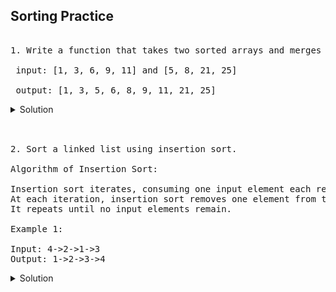 ## Sorting Practice 

<pre> 
1. Write a function that takes two sorted arrays and merges them into a single array.
 
 input: [1, 3, 6, 9, 11] and [5, 8, 21, 25]
 
 output: [1, 3, 5, 6, 8, 9, 11, 21, 25]
</pre> 

<details>
  <summary>Solution</summary> 
  
  ```swift 
  func mergeArrays(_ arr1: [Int], _ arr2: [Int]) -> [Int] {
  var resultArray = [Int]()
  var leftIndex = 0
  var rightIndex = 0
  while leftIndex < arr1.count && rightIndex < arr2.count {
    let leftElement = arr1[leftIndex]
    let rightElement = arr2[rightIndex]
    if leftElement < rightElement {
      resultArray.append(arr1[leftIndex])
      leftIndex += 1
    } else if leftElement > rightElement {
      resultArray.append(arr2[rightIndex])
      rightIndex += 1
    } else {
      resultArray.append(arr1[leftIndex])
      leftIndex += 1
      resultArray.append(arr2[rightIndex])
      rightIndex += 1
    }
  }
  if leftIndex < arr1.count {
    resultArray.append(contentsOf: arr1[leftIndex...])
  }
  if rightIndex < arr2.count {
    resultArray.append(contentsOf: arr2[rightIndex...])
  }
  return resultArray
}
  ```
  
</details> 

</br> 

<pre> 
2. Sort a linked list using insertion sort.
 
Algorithm of Insertion Sort:

Insertion sort iterates, consuming one input element each repetition, and growing a sorted output list.
At each iteration, insertion sort removes one element from the input data, finds the location it belongs within the sorted list, and inserts it there.
It repeats until no input elements remain.

Example 1:

Input: 4->2->1->3
Output: 1->2->3->4
</pre> 

<details> 
 <summary>Solution</summary>
 
 ```swift 
 public class ListNode: Equatable {
  public var val: Int
  public var next: ListNode?
  public init(_ val: Int) {
    self.val = val
    self.next = nil
  }
  static public func ==(lhs: ListNode, rhs: ListNode) -> Bool {
    return lhs.next == rhs.next && lhs.val == rhs.val
  }
}

extension ListNode: CustomStringConvertible {
  public var description: String {
    guard let _ = self.next else { return "\(val) -> nil" }
    var result = "\(val) -> "
    var currentNode = self.next
    while let next = currentNode {
      result += "\(next.val) -> "
      currentNode = currentNode?.next
    }
    return result + "nil"
  }
}

func insertionSortList(_ head: ListNode?) -> ListNode? {
  guard let _ = head else { return nil }
  var currentNode = head
  while let _ = currentNode {
    var node = head
    while node != currentNode {
      if currentNode!.val < node!.val {
        let temp = currentNode!.val
        currentNode?.val = node!.val
        node?.val = temp
      } 
      node = node?.next
    }
    currentNode = currentNode?.next // iterate through the list
  }
  return head
}
 ```
 
</details> 
